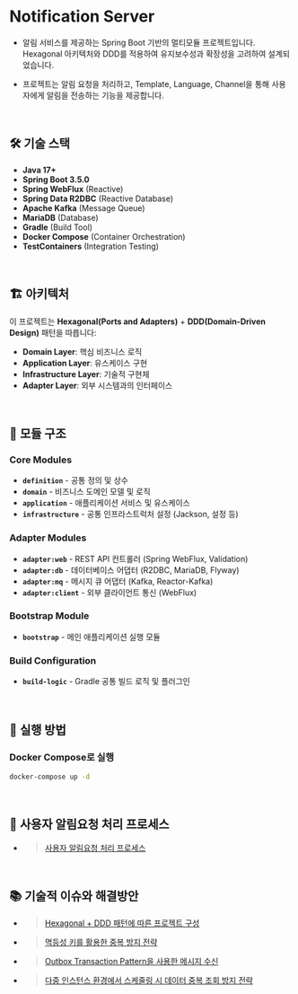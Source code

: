 # Notification Server

- 알림 서비스를 제공하는 Spring Boot 기반의 멀티모듈 프로젝트입니다. 
    Hexagonal 아키텍처와 DDD를 적용하여 유지보수성과 확장성을 고려하여 설계되었습니다.

- 프로젝트는 알림 요청을 처리하고, Template, Language, Channel을 통해 사용자에게 알림을 전송하는 기능을 제공합니다.


<br/>

## 🛠️ 기술 스택

- **Java 17+**
- **Spring Boot 3.5.0**
- **Spring WebFlux** (Reactive)
- **Spring Data R2DBC** (Reactive Database)
- **Apache Kafka** (Message Queue)
- **MariaDB** (Database)
- **Gradle** (Build Tool)
- **Docker Compose** (Container Orchestration)
- **TestContainers** (Integration Testing)

<br/>

## 🏗️ 아키텍처

이 프로젝트는 **Hexagonal(Ports and Adapters)** + **DDD(Domain-Driven Design)** 패턴을 따릅니다:

- **Domain Layer**: 핵심 비즈니스 로직
- **Application Layer**: 유스케이스 구현
- **Infrastructure Layer**: 기술적 구현체
- **Adapter Layer**: 외부 시스템과의 인터페이스

<br/>

## 📁 모듈 구조

### Core Modules
- **`definition`** - 공통 정의 및 상수
- **`domain`** - 비즈니스 도메인 모델 및 로직
- **`application`** - 애플리케이션 서비스 및 유스케이스
- **`infrastructure`** - 공통 인프라스트럭처 설정 (Jackson, 설정 등)

### Adapter Modules
- **`adapter:web`** - REST API 컨트롤러 (Spring WebFlux, Validation)
- **`adapter:db`** - 데이터베이스 어댑터 (R2DBC, MariaDB, Flyway)
- **`adapter:mq`** - 메시지 큐 어댑터 (Kafka, Reactor-Kafka)
- **`adapter:client`** - 외부 클라이언트 통신 (WebFlux)

### Bootstrap Module
- **`bootstrap`** - 메인 애플리케이션 실행 모듈

### Build Configuration
- **`build-logic`** - Gradle 공통 빌드 로직 및 플러그인

<br/>

## 🚀 실행 방법

### Docker Compose로 실행
```bash
docker-compose up -d
```

<br/>

## 📖 사용자 알림요청 처리 프로세스

- > [사용자 알림요청 처리 프로세스](./docs/notification-request-process.md)

<br/>

## 📚 기술적 이슈와 해결방안

- > [Hexagonal + DDD 패턴에 따른 프로젝트 구성](./docs/hexagonal-ddd-overview.md)

- > [멱등성 키를 활용한 중복 방지 전략](./docs/idempotency-key-handling.md)

- > [Outbox Transaction Pattern을 사용한 메시지 수신](./docs/outbox-transaction-pattern.md)

- > [다중 인스턴스 환경에서 스케줄링 시 데이터 중복 조회 방지 전략](./docs/select-locking-strategy.md)

<br/>